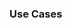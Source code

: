 <link rel="stylesheet" href="{{baseUrl}}/css/textbook.css">

<div class="website-content">

### Use Cases

<div id="main">

<include src="./introduction/topicPanel.md" />
<include src="./identification/topicPanel.md" />
<include src="./details/topicPanel.md" />
<include src="./usage/topicPanel.md" />

</div>
</div>

